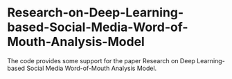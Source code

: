 # Research-on-Deep-Learning-based-Social-Media-Word-of-Mouth-Analysis-Model
The code provides some support for the paper Research on Deep Learning-based Social Media Word-of-Mouth Analysis Model.
